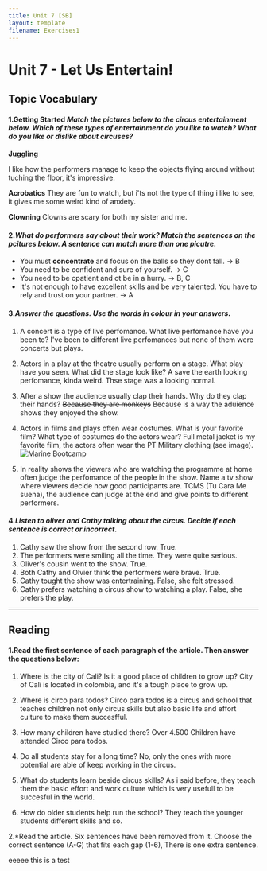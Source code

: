 ```yaml
---
title: Unit 7 [SB]
layout: template
filename: Exercises1
---
```

# Unit 7 - Let Us Entertain!
## Topic Vocabulary
#### 1.**Getting Started** *Match the pictures below to the circus entertainment below. Which of these types of entertainment do you like to watch? What do you like or dislike about circuses?*

**Juggling**

I like how the performers manage to keep the objects flying around without tuching the floor, it's impressive.

**Acrobatics**
They are fun to watch, but i'ts not the type of thing i like to see, it gives me some weird kind of anxiety.

**Clowning**
Clowns are scary for both my sister and me.


#### 2.*What do performers say about their work? Match the sentences on the pcitures below. A sentence can match more than one picutre.*

+ You must **concentrate** and focus on the balls so they dont fall. -> B
+ You need to be confident and sure of yourself. -> C
+ You need to be opatient and ot be in a hurry. -> B, C
+ It's not enough to have excellent skills and be very talented. You have to rely and trust on your partner. -> A

#### 3.*Answer the questions. Use the words in colour in your answers.*

 1. A concert is a type of live perfomance. What live perfomance have you been to?
I've been to different live perfomances but none of them were concerts but plays.
 3. Actors in a play at the theatre usually perform on a stage. What play have you seen. What did the stage look like?
 A save the earth looking perfomance, kinda weird.
Thse stage was a looking normal.
 5. After a show the audience usually clap their hands. Why do they clap their hands?
  ~~Because they are monkeys~~ Because is a way the aduience shows they enjoyed the show.
 6. Actors in films and plays often wear costumes. What is your favorite film? What type of costumes do the actors wear?
 Full metal jacket is my favorite film, the actors often wear the PT Military clothing (see image).
 ![Marine Bootcamp](https://bootcamp4me.com/wp-content/uploads/2014/04/Marine_Corps_Platoon-1024x713.jpg)

5. In reality shows the viewers who are watching the programme at home often judge the perfomance of the people in the show. Name a tv show where viewers decide how good participants are.
TCMS (Tu Cara Me suena), the audience can judge at the end and give points to different performers.


#### 4.*Listen to oliver and Cathy talking about the circus. Decide if each sentence is correct or incorrect.*

1. Cathy saw the show from the second row.
True.
2. The performers were smiling all the time.
They were quite serious.
3. Oliver's cousin went to the show.
True.
4. Both Cathy and Olvier think the performers were brave.
True.
5. Cathy tought the show was entertraining.
False, she felt stressed.
6. Cathy prefers watching a circus show to watching a play.
False, she prefers the play.
----
## Reading
#### 1.Read the first sentence of each paragraph of the article. Then answer the questions below:
1. Where is the city of Cali? Is it a good place of children to grow up?
City of Cali is located in colombia, and it's a tough place to grow up.
2. Where is circo para todos?
Circo para todos is a circus and school that teaches children not only circus skills but also basic life and effort culture to make them succesfful.

3. How many children have studied there?
Over 4.500 Children have attended Circo para todos.
4. Do all students stay for a long time?
No, only the ones with more potential are able of keep working in the circus.
5. What do students learn beside circus skills?
As i said before, they teach them the basic effort and work culture which is very usefull to be succesful in the world.
6. How do older students help run the school?
They teach the younger students different skills and so.

2.*Read the article. Six sentences have been removed from it. Choose the correct sentence (A-G) that fits each gap (1-6), There is one extra sentence.

eeeee this is a test
